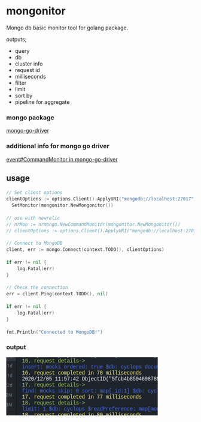 # mongonitor
Mongo db basic monitor tool for golang package.

outputs;

- query
- db
- cluster info
- request id
- milliseconds
- filter
- limit
- sort by
- pipeline for aggregate

### mongo package
[mongo-go-driver](https://github.com/mongodb/mongo-go-driver)

### additional info for mongo go driver
[event#CommandMonitor in mongo-go-driver](https://pkg.go.dev/go.mongodb.org/mongo-driver@v1.4.4/event#CommandMonitor)

## usage
```go
// Set client options
clientOptions := options.Client().ApplyURI("mongodb://localhost:27017").
  SetMonitor(mongonitor.NewMongonitor())

// use with newrelic
// nrMon := nrmongo.NewCommandMonitor(mongonitor.NewMongonitor())
// clientOptions := options.Client().ApplyURI("mongodb://localhost:27017").SetMonitor(nrMon)

// Connect to MongoDB
client, err := mongo.Connect(context.TODO(), clientOptions)

if err != nil {
    log.Fatal(err)
}

// Check the connection
err = client.Ping(context.TODO(), nil)

if err != nil {
    log.Fatal(err)
}

fmt.Println("Connected to MongoDB!")
```

### output
<a href="url"><img src="https://raw.githubusercontent.com/cemkiy/mongonitor/main/mongonitor.png"></a>
